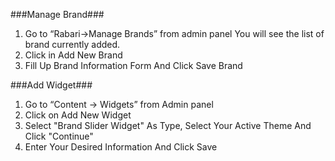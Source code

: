 ###Manage Brand###
1. Go to “Rabari->Manage Brands” from admin panel
	You will see the list of brand currently added.
2. Click in Add New Brand
3. Fill Up Brand Information Form And Click Save Brand

###Add Widget###
1. Go to “Content -> Widgets” from Admin panel
2. Click on Add New Widget
3. Select "Brand Slider Widget" As Type, Select Your Active Theme And Click "Continue"
4. Enter Your Desired Information And Click Save
